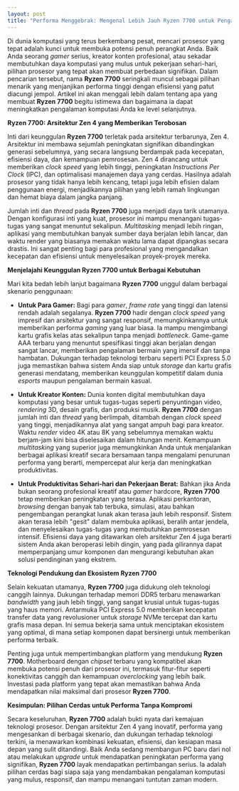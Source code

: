 ```yaml
---
layout: post
title: "Performa Menggebrak: Mengenal Lebih Jauh Ryzen 7700 untuk Pengalaman Komputasi Maksimal"
---
```


Di dunia komputasi yang terus berkembang pesat, mencari prosesor yang tepat adalah kunci untuk membuka potensi penuh perangkat Anda. Baik Anda seorang *gamer* serius, kreator konten profesional, atau sekadar membutuhkan daya komputasi yang mulus untuk pekerjaan sehari-hari, pilihan prosesor yang tepat akan membuat perbedaan signifikan. Dalam pencarian tersebut, nama **Ryzen 7700** seringkali muncul sebagai pilihan menarik yang menjanjikan performa tinggi dengan efisiensi yang patut diacungi jempol. Artikel ini akan menggali lebih dalam tentang apa yang membuat **Ryzen 7700** begitu istimewa dan bagaimana ia dapat meningkatkan pengalaman komputasi Anda ke level selanjutnya.

**Ryzen 7700: Arsitektur Zen 4 yang Memberikan Terobosan**

Inti dari keunggulan **Ryzen 7700** terletak pada arsitektur terbarunya, Zen 4. Arsitektur ini membawa sejumlah peningkatan signifikan dibandingkan generasi sebelumnya, yang secara langsung berdampak pada kecepatan, efisiensi daya, dan kemampuan pemrosesan. Zen 4 dirancang untuk memberikan *clock speed* yang lebih tinggi, peningkatan *Instructions Per Clock* (IPC), dan optimalisasi manajemen daya yang cerdas. Hasilnya adalah prosesor yang tidak hanya lebih kencang, tetapi juga lebih efisien dalam penggunaan energi, menjadikannya pilihan yang lebih ramah lingkungan dan hemat biaya dalam jangka panjang.

Jumlah inti dan *thread* pada **Ryzen 7700** juga menjadi daya tarik utamanya. Dengan konfigurasi inti yang kuat, prosesor ini mampu menangani tugas-tugas yang sangat menuntut sekalipun. *Multitasking* menjadi lebih ringan, aplikasi yang membutuhkan banyak sumber daya berjalan lebih lancar, dan waktu render yang biasanya memakan waktu lama dapat dipangkas secara drastis. Ini sangat penting bagi para profesional yang mengandalkan kecepatan dan efisiensi untuk menyelesaikan proyek-proyek mereka.

**Menjelajahi Keunggulan Ryzen 7700 untuk Berbagai Kebutuhan**

Mari kita bedah lebih lanjut bagaimana **Ryzen 7700** unggul dalam berbagai skenario penggunaan:

*   **Untuk Para Gamer:** Bagi para *gamer*, *frame rate* yang tinggi dan latensi rendah adalah segalanya. **Ryzen 7700** hadir dengan *clock speed* yang impresif dan arsitektur yang sangat responsif, memungkinkannya untuk memberikan performa *gaming* yang luar biasa. Ia mampu mengimbangi kartu grafis kelas atas sekalipun tanpa menjadi *bottleneck*. Game-game AAA terbaru yang menuntut spesifikasi tinggi akan berjalan dengan sangat lancar, memberikan pengalaman bermain yang imersif dan tanpa hambatan. Dukungan terhadap teknologi terbaru seperti PCI Express 5.0 juga memastikan bahwa sistem Anda siap untuk *storage* dan kartu grafis generasi mendatang, memberikan keunggulan kompetitif dalam dunia *esports* maupun pengalaman bermain kasual.

*   **Untuk Kreator Konten:** Dunia konten digital membutuhkan daya komputasi yang besar untuk tugas-tugas seperti penyuntingan video, *rendering* 3D, desain grafis, dan produksi musik. **Ryzen 7700** dengan jumlah inti dan *thread* yang berlimpah, ditambah dengan *clock speed* yang tinggi, menjadikannya alat yang sangat ampuh bagi para kreator. Waktu *render* video 4K atau 8K yang sebelumnya memakan waktu berjam-jam kini bisa diselesaikan dalam hitungan menit. Kemampuan *multitasking* yang superior juga memungkinkan Anda untuk menjalankan berbagai aplikasi kreatif secara bersamaan tanpa mengalami penurunan performa yang berarti, mempercepat alur kerja dan meningkatkan produktivitas.

*   **Untuk Produktivitas Sehari-hari dan Pekerjaan Berat:** Bahkan jika Anda bukan seorang profesional kreatif atau *gamer* hardcore, **Ryzen 7700** tetap memberikan peningkatan yang terasa. Aplikasi perkantoran, *browsing* dengan banyak tab terbuka, simulasi, atau bahkan pengembangan perangkat lunak akan terasa jauh lebih responsif. Sistem akan terasa lebih "gesit" dalam membuka aplikasi, beralih antar jendela, dan menyelesaikan tugas-tugas yang membutuhkan pemrosesan intensif. Efisiensi daya yang ditawarkan oleh arsitektur Zen 4 juga berarti sistem Anda akan beroperasi lebih dingin, yang pada gilirannya dapat memperpanjang umur komponen dan mengurangi kebutuhan akan solusi pendinginan yang ekstrem.

**Teknologi Pendukung dan Ekosistem Ryzen 7700**

Selain kekuatan utamanya, **Ryzen 7700** juga didukung oleh teknologi canggih lainnya. Dukungan terhadap memori DDR5 terbaru menawarkan *bandwidth* yang jauh lebih tinggi, yang sangat krusial untuk tugas-tugas yang haus memori. Antarmuka PCI Express 5.0 memberikan kecepatan transfer data yang revolusioner untuk *storage* NVMe tercepat dan kartu grafis masa depan. Ini semua bekerja sama untuk menciptakan ekosistem yang optimal, di mana setiap komponen dapat bersinergi untuk memberikan performa terbaik.

Penting juga untuk mempertimbangkan platform yang mendukung **Ryzen 7700**. Motherboard dengan *chipset* terbaru yang kompatibel akan membuka potensi penuh dari prosesor ini, termasuk fitur-fitur seperti konektivitas canggih dan kemampuan *overclocking* yang lebih baik. Investasi pada platform yang tepat akan memastikan bahwa Anda mendapatkan nilai maksimal dari prosesor **Ryzen 7700**.

**Kesimpulan: Pilihan Cerdas untuk Performa Tanpa Kompromi**

Secara keseluruhan, **Ryzen 7700** adalah bukti nyata dari kemajuan teknologi prosesor. Dengan arsitektur Zen 4 yang inovatif, performa yang mengesankan di berbagai skenario, dan dukungan terhadap teknologi terkini, ia menawarkan kombinasi kekuatan, efisiensi, dan kesiapan masa depan yang sulit ditandingi. Baik Anda sedang membangun PC baru dari nol atau melakukan *upgrade* untuk mendapatkan peningkatan performa yang signifikan, **Ryzen 7700** layak mendapatkan pertimbangan serius. Ia adalah pilihan cerdas bagi siapa saja yang mendambakan pengalaman komputasi yang mulus, responsif, dan mampu menangani tuntutan zaman modern.
